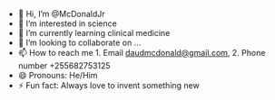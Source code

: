- 👋 Hi, I’m @McDonaldJr
- 👀 I’m interested in science 
- 🌱 I’m currently learning clinical medicine 
- 💞️ I’m looking to collaborate on ...
- 📫 How to reach me 1. Email daudmcdonald@gmail.com, 2. Phone number +255682753125
- 😄 Pronouns: He/Him
- ⚡ Fun fact: Always love to invent something new 

<!---
McDonaldJr/McDonaldJr is a ✨ special ✨ repository because its `README.md` (this file) appears on your GitHub profile.
You can click the Preview link to take a look at your changes.
--->
